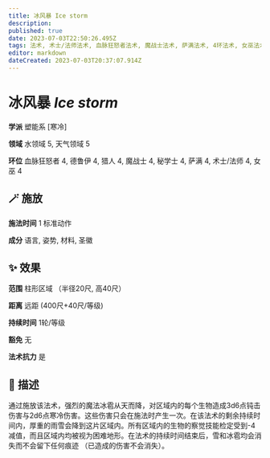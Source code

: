 ```yaml
---
title: 冰风暴 Ice storm
description: 
published: true
date: 2023-07-03T22:50:26.495Z
tags: 法术, 术士/法师法术, 血脉狂怒者法术, 魔战士法术, 萨满法术, 4环法术, 女巫法术, 秘学士法术, 猎人法术, 德鲁伊法术, 塑能系, 寒冷, 水领域, 天气领域
editor: markdown
dateCreated: 2023-07-03T20:37:07.914Z
---
```


# **冰风暴** *Ice storm*

**学派** 塑能系 \[寒冷\] 

**领域** 水领域 5, 天气领域 5

**环位** 血脉狂怒者 4, 德鲁伊 4, 猎人 4, 魔战士 4, 秘学士 4, 萨满 4, 术士/法师 4, 女巫 4

## 🪄 施放

**施法时间** 1 标准动作

**成分** 语言, 姿势, 材料, 圣徽

## ✨ 效果  

**范围** 柱形区域 （半径20尺, 高40尺）

**距离** 远距 (400尺+40尺/等级)  

**持续时间** 1轮/等级 

**豁免** 无

**法术抗力** 是

## 📖 描述

通过施放该法术，强烈的魔法冰雹从天而降，对区域内的每个生物造成3d6点钝击伤害与2d6点寒冷伤害。这些伤害只会在施法时产生一次。在该法术的剩余持续时间内，厚重的雨雪会降到这片区域内。所有区域内的生物的察觉技能检定受到-4减值，而且区域内均被视为困难地形。在法术的持续时间结束后，雪和冰雹均会消失而不会留下任何痕迹 （已造成的伤害不会消失）。
    